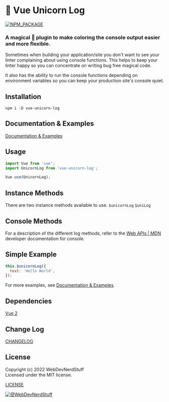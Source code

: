 
# 🦄 Vue Unicorn Log


[![NPM_PACKAGE](https://img.shields.io/badge/NPM%20-Package-%23cb3837)](https://www.npmjs.com/package/vue-unicorn-log)

### A magical 🦄 plugin to make coloring the console output easier and more flexible.

Sometimes when building your application/site you don't want to see your linter complaining about using console functions. This helps to keep your linter happy so you can concentrate on writing bug free magical code.

It also has the ability to run the console functions depending on environment variables so you can keep your production site's console quiet.


## Installation
 
```
npm i -D vue-unicorn-log
```


## Documentation & Examples
 
[Documentation & Examples](https://webdevnerdstuff.github.io/vue-unicorn-log/)


## Usage
 
```javascript
import Vue from 'vue';
import UnicornLog from 'vue-unicorn-log';

Vue.use(UnicornLog);
```


## Instance Methods
 
There are two instance methods available to use.
`$unicornLog`
`$uniLog`


## Console Methods
 
For a description of the different log methods, refer to the [Web APIs | MDN](https://developer.mozilla.org/en-US/docs/Web/API/console) developer documentation for console.


## Simple Example
 
```javascript
this.$unicornLog({
  text: 'Hello World',
});
```

For more examples, see [Documentation & Examples](https://webdevnerdstuff.github.io/vue-unicorn-log/).


## Dependencies

[Vue 2](https://v2.vuejs.org/)


## Change Log

[CHANGELOG](https://github.com/webdevnerdstuff/vue-unicorn-log/blob/master/CHANGELOG.md)


## License

Copyright (c) 2022 WebDevNerdStuff  
Licensed under the MIT license.

[LICENSE](https://github.com/webdevnerdstuff/vue-unicorn-log/blob/master/LICENSE.md)

[![@WebDevNerdStuff](https://img.shields.io/badge/github-webdevnerdstuff-brightgreen.svg)](https://github.com/webdevnerdstuff)
